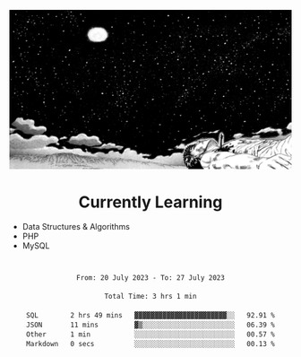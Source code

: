 <!-- Profile image -->
<p align="center">
 <img src="assets/guts-meadow.jpg" width="1080px">
</p>
<!-- Profile image end -->

<!-- Currently learning -->
<h1 align="center">Currently Learning </h1>

* Data Structures & Algorithms
* PHP
* MySQL 
#
<!-- Currently learning end -->

<div align="center">
<!--START_SECTION:waka-->

```txt
From: 20 July 2023 - To: 27 July 2023

Total Time: 3 hrs 1 min

SQL        2 hrs 49 mins   ▓▓▓▓▓▓▓▓▓▓▓▓▓▓▓▓▓▓▓▓▓▓▓░░   92.91 %
JSON       11 mins         ▓▒░░░░░░░░░░░░░░░░░░░░░░░   06.39 %
Other      1 min           ░░░░░░░░░░░░░░░░░░░░░░░░░   00.57 %
Markdown   0 secs          ░░░░░░░░░░░░░░░░░░░░░░░░░   00.13 %
```

<!--END_SECTION:waka-->
</div>

